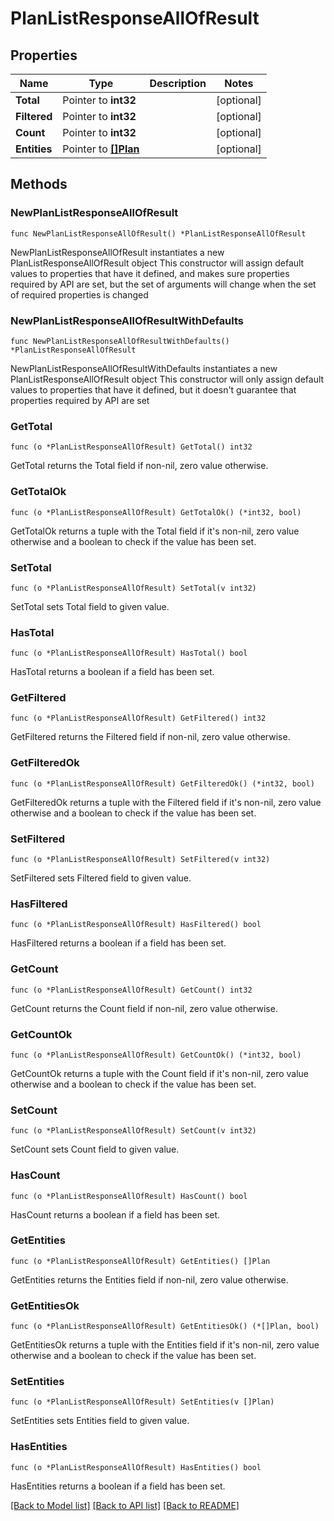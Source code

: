 # PlanListResponseAllOfResult

## Properties

Name | Type | Description | Notes
------------ | ------------- | ------------- | -------------
**Total** | Pointer to **int32** |  | [optional] 
**Filtered** | Pointer to **int32** |  | [optional] 
**Count** | Pointer to **int32** |  | [optional] 
**Entities** | Pointer to [**[]Plan**](Plan.md) |  | [optional] 

## Methods

### NewPlanListResponseAllOfResult

`func NewPlanListResponseAllOfResult() *PlanListResponseAllOfResult`

NewPlanListResponseAllOfResult instantiates a new PlanListResponseAllOfResult object
This constructor will assign default values to properties that have it defined,
and makes sure properties required by API are set, but the set of arguments
will change when the set of required properties is changed

### NewPlanListResponseAllOfResultWithDefaults

`func NewPlanListResponseAllOfResultWithDefaults() *PlanListResponseAllOfResult`

NewPlanListResponseAllOfResultWithDefaults instantiates a new PlanListResponseAllOfResult object
This constructor will only assign default values to properties that have it defined,
but it doesn't guarantee that properties required by API are set

### GetTotal

`func (o *PlanListResponseAllOfResult) GetTotal() int32`

GetTotal returns the Total field if non-nil, zero value otherwise.

### GetTotalOk

`func (o *PlanListResponseAllOfResult) GetTotalOk() (*int32, bool)`

GetTotalOk returns a tuple with the Total field if it's non-nil, zero value otherwise
and a boolean to check if the value has been set.

### SetTotal

`func (o *PlanListResponseAllOfResult) SetTotal(v int32)`

SetTotal sets Total field to given value.

### HasTotal

`func (o *PlanListResponseAllOfResult) HasTotal() bool`

HasTotal returns a boolean if a field has been set.

### GetFiltered

`func (o *PlanListResponseAllOfResult) GetFiltered() int32`

GetFiltered returns the Filtered field if non-nil, zero value otherwise.

### GetFilteredOk

`func (o *PlanListResponseAllOfResult) GetFilteredOk() (*int32, bool)`

GetFilteredOk returns a tuple with the Filtered field if it's non-nil, zero value otherwise
and a boolean to check if the value has been set.

### SetFiltered

`func (o *PlanListResponseAllOfResult) SetFiltered(v int32)`

SetFiltered sets Filtered field to given value.

### HasFiltered

`func (o *PlanListResponseAllOfResult) HasFiltered() bool`

HasFiltered returns a boolean if a field has been set.

### GetCount

`func (o *PlanListResponseAllOfResult) GetCount() int32`

GetCount returns the Count field if non-nil, zero value otherwise.

### GetCountOk

`func (o *PlanListResponseAllOfResult) GetCountOk() (*int32, bool)`

GetCountOk returns a tuple with the Count field if it's non-nil, zero value otherwise
and a boolean to check if the value has been set.

### SetCount

`func (o *PlanListResponseAllOfResult) SetCount(v int32)`

SetCount sets Count field to given value.

### HasCount

`func (o *PlanListResponseAllOfResult) HasCount() bool`

HasCount returns a boolean if a field has been set.

### GetEntities

`func (o *PlanListResponseAllOfResult) GetEntities() []Plan`

GetEntities returns the Entities field if non-nil, zero value otherwise.

### GetEntitiesOk

`func (o *PlanListResponseAllOfResult) GetEntitiesOk() (*[]Plan, bool)`

GetEntitiesOk returns a tuple with the Entities field if it's non-nil, zero value otherwise
and a boolean to check if the value has been set.

### SetEntities

`func (o *PlanListResponseAllOfResult) SetEntities(v []Plan)`

SetEntities sets Entities field to given value.

### HasEntities

`func (o *PlanListResponseAllOfResult) HasEntities() bool`

HasEntities returns a boolean if a field has been set.


[[Back to Model list]](../README.md#documentation-for-models) [[Back to API list]](../README.md#documentation-for-api-endpoints) [[Back to README]](../README.md)


